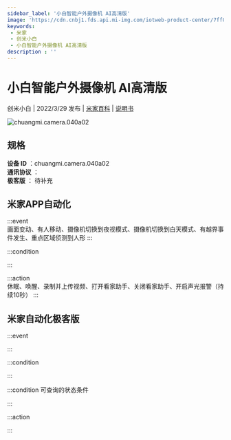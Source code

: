 ```yaml
---
sidebar_label: '小白智能户外摄像机 AI高清版'
image: 'https://cdn.cnbj1.fds.api.mi-img.com/iotweb-product-center/7ff0a273cf99e3c77df2360b6cffdc8f_1646389768631.png?GalaxyAccessKeyId=AKVGLQWBOVIRQ3XLEW&Expires=9223372036854775807&Signature=tKs700yZ1cOL52lsOZBzrPvn9rY='
keywords: 
 - 米家
 - 创米小白
 - 小白智能户外摄像机 AI高清版
description : ''
---
```

# 小白智能户外摄像机 AI高清版

创米小白 | 2022/3/29 发布 | [米家百科](https://home.mi.com/webapp/content/baike/product/index.html?model=chuangmi.camera.040a02) | [说明书](https://home.mi.com/views/introduction.html?model=chuangmi.camera.040a02&region=cn)

![chuangmi.camera.040a02](https://cdn.cnbj1.fds.api.mi-img.com/iotweb-product-center/7ff0a273cf99e3c77df2360b6cffdc8f_1646389768631.png?GalaxyAccessKeyId=AKVGLQWBOVIRQ3XLEW&Expires=9223372036854775807&Signature=tKs700yZ1cOL52lsOZBzrPvn9rY=)

## 规格  
> 
**设备 ID** ：chuangmi.camera.040a02  
**通讯协议** ：  
**极客版**  ： 待补充 


## 米家APP自动化  

:::event  
画面变动、有人移动、摄像机切换到夜视模式、摄像机切换到白天模式、有越界事件发生、重点区域侦测到人形
:::

:::condition  

:::

:::action   
休眠、唤醒、录制并上传视频、打开看家助手、关闭看家助手、开启声光报警（持续10秒）
:::

## 米家自动化极客版  

:::event  

:::

:::condition  

:::

:::condition 可查询的状态条件  

:::

:::action  

:::

        
